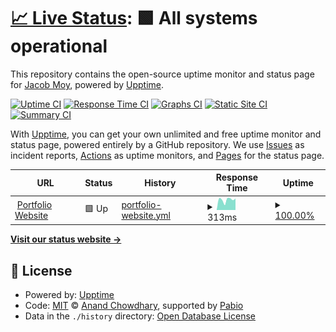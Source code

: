 # [📈 Live Status](https://EightBitByte.github.io/status): <!--live status--> **🟩 All systems operational**

This repository contains the open-source uptime monitor and status page for [Jacob Moy](jacobmoy.com), powered by [Upptime](https://github.com/upptime/upptime).

[![Uptime CI](https://github.com/EightBitByte/status/workflows/Uptime%20CI/badge.svg)](https://github.com/EightBitByte/status/actions?query=workflow%3A%22Uptime+CI%22)
[![Response Time CI](https://github.com/EightBitByte/status/workflows/Response%20Time%20CI/badge.svg)](https://github.com/EightBitByte/status/actions?query=workflow%3A%22Response+Time+CI%22)
[![Graphs CI](https://github.com/EightBitByte/status/workflows/Graphs%20CI/badge.svg)](https://github.com/EightBitByte/status/actions?query=workflow%3A%22Graphs+CI%22)
[![Static Site CI](https://github.com/EightBitByte/status/workflows/Static%20Site%20CI/badge.svg)](https://github.com/EightBitByte/status/actions?query=workflow%3A%22Static+Site+CI%22)
[![Summary CI](https://github.com/EightBitByte/status/workflows/Summary%20CI/badge.svg)](https://github.com/EightBitByte/status/actions?query=workflow%3A%22Summary+CI%22)

With [Upptime](https://upptime.js.org), you can get your own unlimited and free uptime monitor and status page, powered entirely by a GitHub repository. We use [Issues](https://github.com/EightBitByte/status/issues) as incident reports, [Actions](https://github.com/EightBitByte/status/actions) as uptime monitors, and [Pages](https://EightBitByte.github.io/status) for the status page.

<!--start: status pages-->
<!-- This summary is generated by Upptime (https://github.com/upptime/upptime) -->
<!-- Do not edit this manually, your changes will be overwritten -->
<!-- prettier-ignore -->
| URL | Status | History | Response Time | Uptime |
| --- | ------ | ------- | ------------- | ------ |
| <img alt="" src="https://icons.duckduckgo.com/ip3/www.jacobmoy.com.ico" height="13"> [Portfolio Website](https://www.jacobmoy.com) | 🟩 Up | [portfolio-website.yml](https://github.com/EightBitByte/status/commits/HEAD/history/portfolio-website.yml) | <details><summary><img alt="Response time graph" src="./graphs/portfolio-website/response-time-week.png" height="20"> 313ms</summary><br><a href="https://EightBitByte.github.io/status/history/portfolio-website"><img alt="Response time 318" src="https://img.shields.io/endpoint?url=https%3A%2F%2Fraw.githubusercontent.com%2FEightBitByte%2Fstatus%2FHEAD%2Fapi%2Fportfolio-website%2Fresponse-time.json"></a><br><a href="https://EightBitByte.github.io/status/history/portfolio-website"><img alt="24-hour response time 301" src="https://img.shields.io/endpoint?url=https%3A%2F%2Fraw.githubusercontent.com%2FEightBitByte%2Fstatus%2FHEAD%2Fapi%2Fportfolio-website%2Fresponse-time-day.json"></a><br><a href="https://EightBitByte.github.io/status/history/portfolio-website"><img alt="7-day response time 313" src="https://img.shields.io/endpoint?url=https%3A%2F%2Fraw.githubusercontent.com%2FEightBitByte%2Fstatus%2FHEAD%2Fapi%2Fportfolio-website%2Fresponse-time-week.json"></a><br><a href="https://EightBitByte.github.io/status/history/portfolio-website"><img alt="30-day response time 358" src="https://img.shields.io/endpoint?url=https%3A%2F%2Fraw.githubusercontent.com%2FEightBitByte%2Fstatus%2FHEAD%2Fapi%2Fportfolio-website%2Fresponse-time-month.json"></a><br><a href="https://EightBitByte.github.io/status/history/portfolio-website"><img alt="1-year response time 318" src="https://img.shields.io/endpoint?url=https%3A%2F%2Fraw.githubusercontent.com%2FEightBitByte%2Fstatus%2FHEAD%2Fapi%2Fportfolio-website%2Fresponse-time-year.json"></a></details> | <details><summary><a href="https://EightBitByte.github.io/status/history/portfolio-website">100.00%</a></summary><a href="https://EightBitByte.github.io/status/history/portfolio-website"><img alt="All-time uptime 99.98%" src="https://img.shields.io/endpoint?url=https%3A%2F%2Fraw.githubusercontent.com%2FEightBitByte%2Fstatus%2FHEAD%2Fapi%2Fportfolio-website%2Fuptime.json"></a><br><a href="https://EightBitByte.github.io/status/history/portfolio-website"><img alt="24-hour uptime 100.00%" src="https://img.shields.io/endpoint?url=https%3A%2F%2Fraw.githubusercontent.com%2FEightBitByte%2Fstatus%2FHEAD%2Fapi%2Fportfolio-website%2Fuptime-day.json"></a><br><a href="https://EightBitByte.github.io/status/history/portfolio-website"><img alt="7-day uptime 100.00%" src="https://img.shields.io/endpoint?url=https%3A%2F%2Fraw.githubusercontent.com%2FEightBitByte%2Fstatus%2FHEAD%2Fapi%2Fportfolio-website%2Fuptime-week.json"></a><br><a href="https://EightBitByte.github.io/status/history/portfolio-website"><img alt="30-day uptime 100.00%" src="https://img.shields.io/endpoint?url=https%3A%2F%2Fraw.githubusercontent.com%2FEightBitByte%2Fstatus%2FHEAD%2Fapi%2Fportfolio-website%2Fuptime-month.json"></a><br><a href="https://EightBitByte.github.io/status/history/portfolio-website"><img alt="1-year uptime 99.98%" src="https://img.shields.io/endpoint?url=https%3A%2F%2Fraw.githubusercontent.com%2FEightBitByte%2Fstatus%2FHEAD%2Fapi%2Fportfolio-website%2Fuptime-year.json"></a></details>

<!--end: status pages-->

[**Visit our status website →**](https://EightBitByte.github.io/status)

## 📄 License

- Powered by: [Upptime](https://github.com/upptime/upptime)
- Code: [MIT](./LICENSE) © [Anand Chowdhary](https://anandchowdhary.com), supported by [Pabio](https://pabio.com)
- Data in the `./history` directory: [Open Database License](https://opendatacommons.org/licenses/odbl/1-0/)
